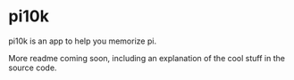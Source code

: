 # pi10k

pi10k is an app to help you memorize pi.

More readme coming soon, including an explanation of the cool stuff in the source code.
